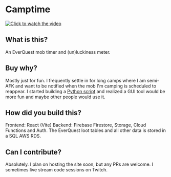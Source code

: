 # Camptime

[![Click to watch the video](https://img.youtube.com/vi/uXUeahuWQuo/0.jpg)](https://www.youtube.com/watch?v=uXUeahuWQuo)

## What is this?
An EverQuest mob timer and (un)luckiness meter.

## Buy why?
Mostly just for fun. I frequently settle in for long camps where I am semi-AFK and want to be notified when the mob I'm camping is scheduled to reappear. I started building a [Python script](https://github.com/rayfarer/eq-scripts/tree/master/camptime) and realized a GUI tool would be more fun and maybe other people would use it.

## How did you build this?
Frontend: React (Vite)
Backend: Firebase Firestore, Storage, Cloud Functions and Auth. The EverQuest loot tables and all other data is stored in a SQL AWS RDS.

## Can I contribute?
Absolutely. I plan on hosting the site soon, but any PRs are welcome. I sometimes live stream code sessions on Twitch.
